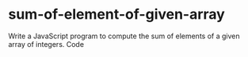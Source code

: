 # sum-of-element-of-given-array
Write a JavaScript program to compute the sum of elements of a given array of integers. 
Code
      <!DOCTYPE html>
<html>
<head>
    <title>Sum of Array Elements</title>
    <script>
        function sumArray(arr) {
            let sum = 0;
            for (let i = 0; i < arr.length; i++) {
                sum += arr[i];
            }
            return sum;
        }

        window.onload = function() {
            const exampleArray = [1, 2, 3, 4, 5];
            const sum = sumArray(exampleArray);
            console.log("The sum of the array elements is: " + sum); // Output: The sum of the array elements is: 15
        }
    </script>
</head>
<body>
    <h1>Check the console for the sum of the array elements</h1>
</body>
</html>
